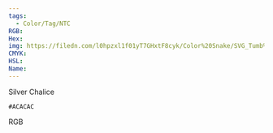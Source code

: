 ```yaml
---
tags:
  - Color/Tag/NTC
RGB:
Hex:
img: https://filedn.com/l0hpzxl1f01yT7GHxtF8cyk/Color%20Snake/SVG_Tumb%20Mass%20No%20Name/ACACAC.svg
CMYK:
HSL:
Name:
---
```

Silver Chalice
```palette
#ACACAC
```
RGB
